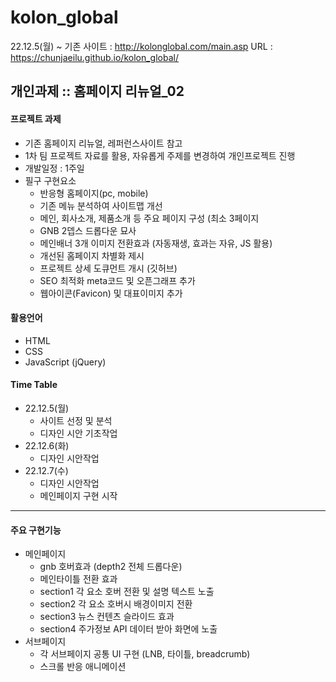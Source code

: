 # kolon_global
22.12.5(월) ~
기존 사이트 : http://kolonglobal.com/main.asp
URL : https://chunjaeilu.github.io/kolon_global/

## 개인과제 :: 홈페이지 리뉴얼_02

#### 프로젝트 과제
- 기존 홈페이지 리뉴얼, 레퍼런스사이트 참고
- 1차 팀 프로젝트 자료를 활용, 자유롭게 주제를 변경하여 개인프로젝트 진행
- 개발일정 : 1주일
- 필구 구현요소
  - 반응형 홈페이지(pc, mobile)
  - 기존 메뉴 분석하여 사이트맵 개선
  - 메인, 회사소개, 제품소개 등 주요 페이지 구성 (최소 3페이지
  - GNB 2뎁스 드롭다운 묘사
  - 메인배너 3개 이미지 전환효과 (자동재생, 효과는 자유, JS 활용)
  - 개선된 홈페이지 차별화 제시
  - 프로젝트 상세 도큐먼트 개시 (깃허브)
  - SEO 최적화 meta코드 및 오픈그래프 추가
  - 웹아이콘(Favicon) 및 대표이미지 추가
#### 활용언어
- HTML
- CSS
- JavaScript (jQuery)

#### Time Table
- 22.12.5(월)
  - 사이트 선정 및 분석
  - 디자인 시안 기초작업
- 22.12.6(화)
  - 디자인 시안작업
- 22.12.7(수)
  - 디자인 시안작업
  - 메인페이지 구현 시작

---
#### 주요 구현기능
- 메인페이지
  - gnb 호버효과 (depth2 전체 드롭다운)
  - 메인타이틀 전환 효과
  - section1 각 요소 호버 전환 및 설명 텍스트 노출
  - section2 각 요소 호버시 배경이미지 전환
  - section3 뉴스 컨텐츠 슬라이드 효과
  - section4 주가정보 API 데이터 받아 화면에 노출
- 서브페이지
  - 각 서브페이지 공통 UI 구현 (LNB, 타이틀, breadcrumb)
  - 스크롤 반응 애니메이션
